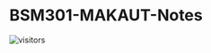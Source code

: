 # BSM301-MAKAUT-Notes
![visitors](https://visitor-badge.laobi.icu/badge?page_id=SrijanBhattacharyya/BSM301-MAKAUT-Notes)

